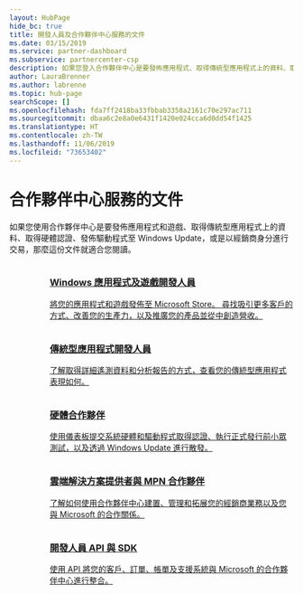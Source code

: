 ```yaml
---
layout: HubPage
hide_bc: true
title: 開發人員及合作夥伴中心服務的文件
ms.date: 03/15/2019
ms.service: partner-dashboard
ms.subservice: partnercenter-csp
description: 如果您登入合作夥伴中心是要發佈應用程式、取得傳統型應用程式上的資料、取得硬體認證、發佈驅動程式至 Windows Update，或是以經銷商身分進行交易，那麼這份文件就適合您閱讀。
author: LauraBrenner
ms.author: labrenne
ms.topic: hub-page
searchScope: []
ms.openlocfilehash: fda7ff2418ba33fbbab3358a2161c70e297ac711
ms.sourcegitcommit: dbaa6c2e8a0e6431f1420e024cca6d0dd54f1425
ms.translationtype: HT
ms.contentlocale: zh-TW
ms.lasthandoff: 11/06/2019
ms.locfileid: "73653402"
---
```

<div id="main" class="v2">
    <div class="container">
        <h1>合作夥伴中心服務的文件</h1>
        <p>如果您使用合作夥伴中心是要發佈應用程式和遊戲、取得傳統型應用程式上的資料、取得硬體認證、發佈驅動程式至 Windows Update，或是以經銷商身分進行交易，那麼這份文件就適合您閱讀。</p>
        <ul class="pivots" style="list-style:none;margin:0;">
            <li>
                <a href="#products"></a>
                <ul id="products" style="list-style:none;margin:0;">
                    <li>
                        <a href="#products1"></a>
                        <ul id="products1" class="cardsC cols cols3" style="list-style:none;margin:0;">
                            <li>
                                <a href="https://docs.microsoft.com/windows/uwp/publish/">
                                    <div class="cardSize">
                                        <div class="cardPadding">
                                            <div class="card">
                                                <div class="cardImageOuter">
                                                    <div class="cardImage bgdAccent1">
                                                        <img alt="" src="https://docs.microsoft.com/media/hubs/windows/win_hardware-dev-2.svg" data-linktype="external">
                                                    </div>
                                                </div>
                                                <div class="cardText">
                                                    <h3>Windows 應用程式及遊戲開發人員</h3>
                                                    <p>將您的應用程式和遊戲發佈至 Microsoft Store。 尋找吸引更多客戶的方式、改善您的生產力，以及推廣您的產品並從中創造營收。</p>
                                                </div>
                                            </div>
                                        </div>
                                    </div>
                                </a>
                            </li>
                            <li>
                                <a href="https://msdn.microsoft.com/library/windows/desktop/mt826504(v=vs.85).aspx">
                                    <div class="cardSize">
                                        <div class="cardPadding">
                                            <div class="card">
                                                <div class="cardImageOuter">
                                                    <div class="cardImage bgdAccent1">
                                                        <img alt="" src="https://docs.microsoft.com/media/illustrations/sql-analytics-service.svg" data-linktype="external">
                                                    </div>
                                                </div>
                                                <div class="cardText">
                                                    <h3>傳統型應用程式開發人員</h3>
                                                    <p>了解取得詳細遙測資料和分析報告的方式，查看您的傳統型應用程式表現如何。</p>
                                                </div>
                                            </div>
                                        </div>
                                    </div>
                                </a>
                            </li>
                            <li>
                                <a href="https://docs.microsoft.com/windows-hardware/drivers/dashboard/">
                                    <div class="cardSize">
                                        <div class="cardPadding">
                                            <div class="card">
                                                <div class="cardImageOuter">
                                                    <div class="cardImage bgdAccent1">
                                                        <img alt="" src="https://docs.microsoft.com/media/hubs/systemcenter/system-center-configuration.svg" data-linktype="external">
                                                    </div>
                                                </div>
                                                <div class="cardText">
                                                    <h3>硬體合作夥伴</h3>
                                                    <p>使用儀表板提交系統硬體和驅動程式取得認證、執行正式發行前小眾測試，以及透過 Windows Update 進行散發。</p>
                                                </div>
                                            </div>
                                        </div>
                                    </div>
                                </a>
                            </li>
                            <li>
                                <a href="/partner-center/">
                                    <div class="cardSize">
                                        <div class="cardPadding">
                                            <div class="card">
                                                <div class="cardImageOuter">
                                                    <div class="cardImage bgdAccent1">
                                                        <img alt="" src="https://docs.microsoft.com/media/hubs/ems/ems_device-app-mgmt-1.svg" data-linktype="external">
                                                    </div>
                                                </div>
                                                <div class="cardText">
                                                    <h3>雲端解決方案提供者與 MPN 合作夥伴</h3>
                                                    <p>了解如何使用合作夥伴中心建置、管理和拓展您的經銷商業務以及您與 Microsoft 的合作關係。</p>
                                                </div>
                                            </div>
                                        </div>
                                    </div>
                                </a>
                            </li>
                            <li>
                                <a href="/partner-center/develop/">
                                    <div class="cardSize">
                                        <div class="cardPadding">
                                            <div class="card">
                                                <div class="cardImageOuter">
                                                    <div class="cardImage bgdAccent1">
                                                        <img alt="" src="https://docs.microsoft.com/azure/media/index/azure_fundamentals.svg" data-linktype="external">
                                                    </div>
                                                </div>
                                                <div class="cardText">
                                                    <h3>開發人員 API 與 SDK</h3>
                                                    <p>使用 API 將您的客戶、訂單、帳單及支援系統與 Microsoft 的合作夥伴中心進行整合。</p>
                                                </div>
                                            </div>
                                        </div>
                                    </div>
                                </a>
                            </li>
                        </ul>
                    </li>
                </ul>
            </li>
        </ul>
    </div>
</div>